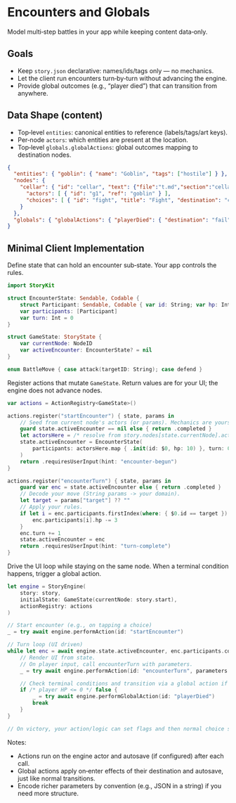 # Encounters and Globals

Model multi‑step battles in your app while keeping content data‑only.

## Goals

- Keep `story.json` declarative: names/ids/tags only — no mechanics.
- Let the client run encounters turn‑by‑turn without advancing the engine.
- Provide global outcomes (e.g., “player died”) that can transition from anywhere.

## Data Shape (content)

- Top‑level `entities`: canonical entities to reference (labels/tags/art keys).
- Per‑node `actors`: which entities are present at the location.
- Top‑level `globals.globalActions`: global outcomes mapping to destination nodes.

```json
{
  "entities": { "goblin": { "name": "Goblin", "tags": ["hostile"] } },
  "nodes": {
    "cellar": { "id": "cellar", "text": {"file":"t.md","section":"cellar"},
      "actors": [ { "id": "g1", "ref": "goblin" } ],
      "choices": [ { "id": "fight", "title": "Fight", "destination": "cellar" } ]
    }
  },
  "globals": { "globalActions": { "playerDied": { "destination": "fail" } } }
}
```

## Minimal Client Implementation

Define state that can hold an encounter sub‑state. Your app controls the rules.

```swift
import StoryKit

struct EncounterState: Sendable, Codable {
    struct Participant: Sendable, Codable { var id: String; var hp: Int }
    var participants: [Participant]
    var turn: Int = 0
}

struct GameState: StoryState {
    var currentNode: NodeID
    var activeEncounter: EncounterState? = nil
}

enum BattleMove { case attack(targetID: String); case defend }
```

Register actions that mutate `GameState`. Return values are for your UI; the engine does not advance nodes.

```swift
var actions = ActionRegistry<GameState>()

actions.register("startEncounter") { state, params in
    // Seed from current node's actors (or params). Mechanics are yours.
    guard state.activeEncounter == nil else { return .completed }
    let actorsHere = /* resolve from story.nodes[state.currentNode].actors */ [] as [String]
    state.activeEncounter = EncounterState(
        participants: actorsHere.map { .init(id: $0, hp: 10) }, turn: 0
    )
    return .requiresUserInput(hint: "encounter-begun")
}

actions.register("encounterTurn") { state, params in
    guard var enc = state.activeEncounter else { return .completed }
    // Decode your move (String params -> your domain).
    let target = params["target"] ?? ""
    // Apply your rules.
    if let i = enc.participants.firstIndex(where: { $0.id == target }) {
        enc.participants[i].hp -= 3
    }
    enc.turn += 1
    state.activeEncounter = enc
    return .requiresUserInput(hint: "turn-complete")
}
```

Drive the UI loop while staying on the same node. When a terminal condition happens, trigger a global action.

```swift
let engine = StoryEngine(
    story: story,
    initialState: GameState(currentNode: story.start),
    actionRegistry: actions
)

// Start encounter (e.g., on tapping a choice)
_ = try await engine.performAction(id: "startEncounter")

// Turn loop (UI driven)
while let enc = await engine.state.activeEncounter, enc.participants.contains(where: { $0.hp > 0 }) {
    // Render UI from state.
    // On player input, call encounterTurn with parameters.
    _ = try await engine.performAction(id: "encounterTurn", parameters: ["target": "g1"]) // example

    // Check terminal conditions and transition via a global action if needed.
    if /* player HP <= 0 */ false {
        _ = try await engine.performGlobalAction(id: "playerDied")
        break
    }
}

// On victory, your action/logic can set flags and then normal choice selection can continue.
```

Notes:

- Actions run on the engine actor and autosave (if configured) after each call.
- Global actions apply on‑enter effects of their destination and autosave, just like normal transitions.
- Encode richer parameters by convention (e.g., JSON in a string) if you need more structure.
